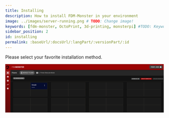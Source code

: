 ```yaml
---
title: Installing
description: How to install FDM-Monster in your environment
image: ../images/server-running.png # TODO: Change image!
keywords: [fdm-monster, OctoPrint, 3d-printing, monsterpi] #TODO: Keywords!
sidebar_position: 2
id: installing
permalink: :baseUrl/:docsUrl/:langPart/:versionPart/:id
---
```


Please select your favorite installation method.

![Running FDM Monster Server](../images/server-running.png)
